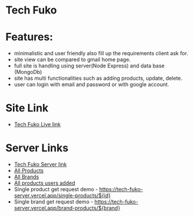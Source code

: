 # Tech Fuko

# Features:
- minimalistic and user friendly also fill up the requirements client ask for.
- site view can be compared to gmail home page.
- full site is handling using server(Node Express) and data base (MongoDb)
- site has multi functionalities such as adding products, update, delete.
- user can login with email and password or with google account.

# Site Link

- [Tech Fuko Live link](https://tech-fuko.web.app/)

# Server Links

- [Tech Fuko Server link](https://tech-fuko-server.vercel.app/)
- [All Products](https://tech-fuko-server.vercel.app/products)
- [All Brands](https://tech-fuko-server.vercel.app/brands)
- [All products users added](https://tech-fuko-server.vercel.app/cart-products)
- Single product get request demo - https://tech-fuko-server.vercel.app/single-products/${id}
- Single brand get request demo - https://tech-fuko-server.vercel.app/brand-products/${brand}